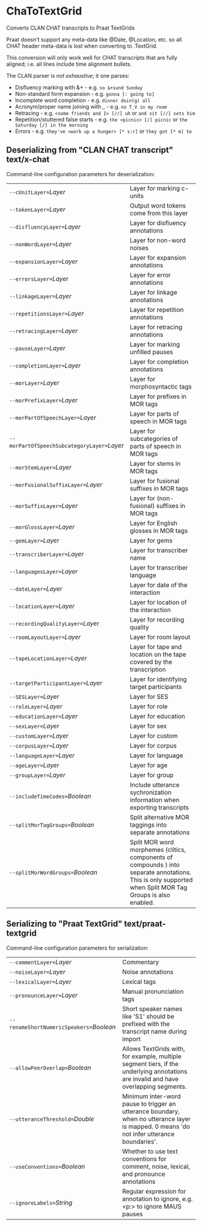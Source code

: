 # ChaToTextGrid

Converts CLAN CHAT transcripts to Praat TextGrids

Praat doesn't support any meta-data like @Date, @Location, etc. so all CHAT header meta-data is lost when converting to .TextGrid.
 

This conversion will only work well for CHAT transcripts that are fully aligned; i.e. all lines include time alignment bullets.
 

The CLAN parser is *not exhaustive*; it one parses:
- Disfluency marking with &+ - e.g. `so &+sund Sunday`
- Non-standard form expansion - e.g. `gonna [: going to]`
- Incomplete word completion - e.g. `dinner doin(g) all`
- Acronym/proper name joining with _ - e.g. `no T_V in my room`
- Retracing - e.g. `<some friends and I> [//] uh` or `and sit [//] sets him`
- Repetition/stuttered false starts - e.g. `the <picnic> [/] picnic` or `the Saturday [/] in the morning`
- Errors - e.g. `they've <work up a hunger> [* s:r]` or `they got [* m] to`

## Deserializing from "CLAN CHAT transcript" text/x-chat

Command-line configuration parameters for deserialization:

|   |   |
|:--|:--|
| `--cUnitLayer=`*Layer* | Layer for marking c-units |
| `--tokenLayer=`*Layer* | Output word tokens come from this layer |
| `--disfluencyLayer=`*Layer* | Layer for disfluency annotations |
| `--nonWordLayer=`*Layer* | Layer for non-word noises |
| `--expansionLayer=`*Layer* | Layer for expansion annotations |
| `--errorsLayer=`*Layer* | Layer for error  annotations |
| `--linkageLayer=`*Layer* | Layer for linkage annotations |
| `--repetitionsLayer=`*Layer* | Layer for repetition annotations |
| `--retracingLayer=`*Layer* | Layer for retracing annotations |
| `--pauseLayer=`*Layer* | Layer for marking unfilled pauses |
| `--completionLayer=`*Layer* | Layer for completion annotations |
| `--morLayer=`*Layer* | Layer for morphosyntactic tags |
| `--morPrefixLayer=`*Layer* | Layer for prefixes in MOR tags |
| `--morPartOfSpeechLayer=`*Layer* | Layer for parts of speech in MOR tags |
| `--morPartOfSpeechSubcategoryLayer=`*Layer* | Layer for subcategories of parts of speech in MOR tags |
| `--morStemLayer=`*Layer* | Layer for stems in MOR tags |
| `--morFusionalSuffixLayer=`*Layer* | Layer for fusional suffixes in MOR tags |
| `--morSuffixLayer=`*Layer* | Layer for (non-fusional) suffixes in MOR tags |
| `--morGlossLayer=`*Layer* | Layer for English glosses in MOR tags |
| `--gemLayer=`*Layer* | Layer for gems |
| `--transcriberLayer=`*Layer* | Layer for transcriber name |
| `--languagesLayer=`*Layer* | Layer for transcriber language |
| `--dateLayer=`*Layer* | Layer for date of the interaction |
| `--locationLayer=`*Layer* | Layer for location of the interaction |
| `--recordingQualityLayer=`*Layer* | Layer for recording quality |
| `--roomLayoutLayer=`*Layer* | Layer for room layout |
| `--tapeLocationLayer=`*Layer* | Layer for tape and location on the tape covered by the transcription |
| `--targetParticipantLayer=`*Layer* | Layer for identifying target participants |
| `--SESLayer=`*Layer* | Layer for SES |
| `--roleLayer=`*Layer* | Layer for role |
| `--educationLayer=`*Layer* | Layer for education |
| `--sexLayer=`*Layer* | Layer for sex |
| `--customLayer=`*Layer* | Layer for custom |
| `--corpusLayer=`*Layer* | Layer for corpus |
| `--languageLayer=`*Layer* | Layer for language |
| `--ageLayer=`*Layer* | Layer for age |
| `--groupLayer=`*Layer* | Layer for group |
| `--includeTimeCodes=`*Boolean* | Include utterance sychronization information when exporting transcripts |
| `--splitMorTagGroups=`*Boolean* | Split alternative MOR taggings into separate annotations |
| `--splitMorWordGroups=`*Boolean* | Split MOR word morphemes (clitics, components of compounds ) into separate annotations. This is only supported when Split MOR Tag Groups is also enabled. |

## Serializing to "Praat TextGrid" text/praat-textgrid

Command-line configuration parameters for serialization:

|   |   |
|:--|:--|
| `--commentLayer=`*Layer* | Commentary |
| `--noiseLayer=`*Layer* | Noise annotations |
| `--lexicalLayer=`*Layer* | Lexical tags |
| `--pronounceLayer=`*Layer* | Manual pronunciation tags |
| `--renameShortNumericSpeakers=`*Boolean* | Short speaker names like 'S1' should be prefixed with the transcript name during import |
| `--allowPeerOverlap=`*Boolean* | Allows TextGrids with, for example, multiple segment tiers, if the underlying annotations are invalid and have overlapping segments. |
| `--utteranceThreshold=`*Double* | Minimum inter-word pause to trigger an utterance boundary, when no utterance layer is mapped. 0 means 'do not infer utterance boundaries'. |
| `--useConventions=`*Boolean* | Whether to use text conventions for comment, noise, lexical, and pronounce annotations |
| `--ignoreLabels=`*String* | Regular expression for annotation to ignore, e.g. <p:> to ignore MAUS pauses |
